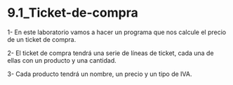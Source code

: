 # 9.1_Ticket-de-compra
1- En este laboratorio vamos a hacer un programa que nos calcule el precio de un ticket de compra.

2- El ticket de compra tendrá una serie de líneas de ticket, cada una de ellas con un producto y una cantidad.

3- Cada producto tendrá un nombre, un precio y un tipo de IVA.

